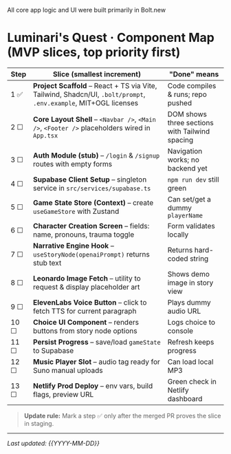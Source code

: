 All core app logic and UI were built primarily in Bolt.new

# Luminari's Quest · Component Map (MVP slices, top priority first)

| Step | Slice (smallest increment) | "Done" means |
|------|---------------------------|--------------|
| 1 ✅ | **Project Scaffold** – React + TS via Vite, Tailwind, Shadcn/UI, `.bolt/prompt`, `.env.example`, MIT+OGL licenses | Code compiles & runs; repo pushed |
| 2 ☐ | **Core Layout Shell** – `<Navbar />`, `<Main />`, `<Footer />` placeholders wired in `App.tsx` | DOM shows three sections with Tailwind spacing |
| 3 ☐ | **Auth Module (stub)** – `/login` & `/signup` routes with empty forms | Navigation works; no backend yet |
| 4 ☐ | **Supabase Client Setup** – singleton service in `src/services/supabase.ts` | `npm run dev` still green |
| 5 ☐ | **Game State Store (Context)** – create `useGameStore` with Zustand | Can set/get a dummy `playerName` |
| 6 ☐ | **Character Creation Screen** – fields: name, pronouns, trauma toggle | Form validates locally |
| 7 ☐ | **Narrative Engine Hook** – `useStoryNode(openaiPrompt)` returns stub text | Returns hard-coded string |
| 8 ☐ | **Leonardo Image Fetch** – utility to request & display placeholder art | Shows demo image in story view |
| 9 ☐ | **ElevenLabs Voice Button** – click to fetch TTS for current paragraph | Plays dummy audio URL |
| 10 ☐ | **Choice UI Component** – renders buttons from story node options | Logs choice to console |
| 11 ☐ | **Persist Progress** – save/load `gameState` to Supabase | Refresh keeps progress |
| 12 ☐ | **Music Player Slot** – audio tag ready for Suno manual uploads | Can load local MP3 |
| 13 ☐ | **Netlify Prod Deploy** – env vars, build flags, preview URL | Green check in Netlify dashboard |

> **Update rule:** Mark a step ✅ only after the merged PR proves the slice in staging.

---

_Last updated: {{YYYY-MM-DD}}_